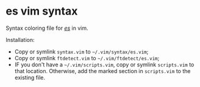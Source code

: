 # es vim syntax

Syntax coloring file for [_es_](https://github.com/wryun/es-shell) in vim.

Installation:
 - Copy or symlink `syntax.vim` to `~/.vim/syntax/es.vim`;
 - Copy or symlink `ftdetect.vim` to `~/.vim/ftdetect/es.vim`;
 - IF you don't have a `~/.vim/scripts.vim`, copy or symlink `scripts.vim` to that location.  Otherwise, add the marked section in `scripts.vim` to the existing file.
